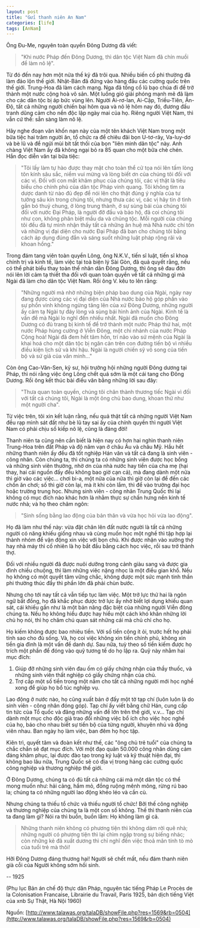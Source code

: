 ```yaml
---
layout: post
title: "Gửi thanh niên An Nam"
categories: [life]
tags: [AnNam]
---
```


Ông Đu-Me, nguyên toàn quyền Đông Dương đã viết: 

> "Khi nước Pháp đến Đông Dương, thì dân tộc Việt Nam đã chín muồi để làm nô lệ". 

Từ đó đến nay hơn một nửa thế kỷ đã trôi qua. Nhiều biến cố phi thường đã làm đảo lộn thế giới. Nhật-Bản đã đứng vào hàng đầu các cường quốc trên thế giới. Trung-Hoa đã làm cách mạng. Nga đã tống cổ lũ bạo chúa đi để trở thành một nước cộng hoà vô sản. Một luồng gió giải phóng mạnh mẽ đã làm cho các dân tộc bị áp bức vùng lên. Người Ai-rơ-lan, Ai-Cập, Triều-Tiên, Ấn-Độ, tất cả những người chiến bại hôm qua và nô lệ hôm nay đó, đương đấu tranh dũng cảm cho nền độc lập ngày mai của họ. Riêng người Việt Nam, thì vẫn cứ thế: sẵn sàng làm nô lệ.


Hãy nghe đoạn văn khốn nạn này của một tên khách Việt Nam trong một bữa tiệc hai trăm người ăn, tổ chức ra để chiêu đãi bọn U-tơ-rây, Va-luy-dơ và bè lũ và để ngửi mùi bít tất thối của bọn "liên minh dân tộc" này. Anh chàng Việt Nam ấy đã không ngại bỏ ra 85 quan cho một bữa chè chén. Hắn đọc diễn văn tại bữa tiệc: 

> "Tôi lấy làm tự hào được thay mặt cho toàn thể cử tọa nói lên tấm lòng tôn kính sâu sắc, niềm vui mừng và lòng biết ơn của chúng tôi đối với các vị. Đối với con mắt khâm phục của chúng tôi, các vị thật là tiêu biểu cho chính phủ của dân tộc Pháp vinh quang. Tôi không tìm ra dược danh từ nào đủ đẹp để nói lên cho thật đúng ý nghĩa của tư tưởng sâu kín trong chúng tôi, nhưng thưa các vị, các vị hãy tin ở tình gắn bó thuỷ chung, ở lòng trung thành, ở sự sùng bái của chúng tôi đối với nước Đại Pháp, là người đỡ đầu và bảo hộ, đã coi chúng tôi như con, không phân biệt mầu da và chủng tộc. Mỗi người của chúng tôi đều đã tự mình nhận thấy tất cả những ân huệ mà Nhà nước chí tôn và những vị đại diện cho nước Đại Pháp đã ban cho chúng tôi bằng cách áp dụng đúng đắn và sáng suốt những luật pháp rộng rãi và khoan hồng."


Trong đám tang viên toàn quyền Lông, ông N.K.V., tiến sĩ luật, tiến sĩ khoa chính trị và kinh tế, làm việc tại toà biện lý Sài Gòn, đã quả quyết rằng, nếu có thể phát biểu thay toàn thể nhân dân Đông Dương, thì ông sẽ đau đớn nói lên lời cảm tạ thiết tha đối với quan toàn quyền về tất cả những gì mà Ngài đã làm cho dân tộc Việt Nam. Rồi ông V. kêu to lên rằng: 

> "Những người mà nhờ những biện pháp bao dung của Ngài, ngày nay đang đựơc cùng các vị đại diện của Nhà nước bảo hộ góp phần vào sự phồn vinh không ngừng tăng lên của xứ Đông Dương, những người ấy cảm tạ Ngài tự đáy lòng và sùng bái hình ảnh của Ngài. Kinh tế là vấn đề mà Ngài lo nghĩ đến nhiều nhất. Ngài đã muốn cho Đông Dương có đủ trang bị kinh tế để trở thành một nước Pháp thứ hai, một nước Pháp hùng cường ở Viễn Đông, một chi nhánh của nước Pháp Cộng hoà! Ngài đã đem hết tâm hồn, trí não vào sứ mệnh của Ngài là khai hoá cho một dân tộc bị ngăn cản trên con đường tiến bộ vì nhiều điều kiện lịch sử và khí hậu. Ngài là người chiến sỹ vô song của tiến bộ và sứ giả của văn minh..." 


Còn ông Cao-Văn-Sen, kỹ sư, hội trưởng hội những người Đông dương tại Pháp, thì nói rằng việc ông Lông chết quá sớm là một cái tang cho Đông Dương. Rồi ông kết thúc bài điếu văn bằng những lời sau đây: 

> "Thưa quan toàn quyền, chúng tôi chân thành thương tiếc Ngài vì đối với tất cả chúng tôi, Ngài là một ông chủ bao dung, khoan thứ như một người cha". 

Từ việc trên, tôi xin kết luận rằng, nếu quả thật tất cả những người Việt Nam đều rạp mình sát đất như bè lũ tay sai ấy của chính quyền thì người Việt Nam có phải chịu số kiếp nô lệ, cũng là đáng đời! 


Thanh niên ta cũng nên cần biết là hiện nay có hơn hai nghìn thanh niên Trung-Hoa trên đất Pháp và độ năm vạn ở châu Âu và châu Mỹ. Hầu hết những thanh niên ấy đều đã tốt nghiệp Hán văn và tất cả đang là sinh viên - công nhân. Còn chúng ta, thì chúng ta có những sinh viên được học bổng và những sinh viên thường, nhờ ơn của nhà nước hay tiền của cha mẹ (hại thay, hai cái nguồn đấy đều không bao giờ cạn cả), mà đang dành một nửa thì giờ vào các việc... chơi bi-a, một nửa của nửa thì giờ còn lại để đến các chốn ăn chơi; số thì giờ còn lại, mà ít khi còn lắm, thì để vào trường đại học hoặc trường trung học. Nhưng sinh viên - công nhân Trung Quốc thì lại không có mục đích nào khác hơn là nhằm thực sự chấn hưng nền kinh tế nước nhà; và họ theo châm ngôn: 

> "Sinh sống bằng lao động của bản thân và vừa học hỏi vừa lao động". 

Họ đã làm như thế này: vừa đặt chân lên đất nước người là tất cả những người có năng khiếu giống nhau và cùng muốn học một nghề thì tập hợp lại thành nhóm để vận động xin việc với bọn chủ. Khi được nhận vào xưởng thợ hay nhà máy thì cố nhiên là họ bắt đầu bằng cách học việc, rồi sau trở thành thợ. 

Đối với nhiều người đã được nuôi dưỡng trong cảnh giàu sang và được gia đình chiều chuộng, thì làm những viêc nặng nhọc là một điều gian khổ. Nếu họ không có một quyết tâm vững chắc, không được một sức mạnh tinh thần phi thường thúc đẩy thì phần lớn đã phải chùn bước. 

Nhưng cho tới nay tất cả vẫn tiếp tục làm việc. Một trở lực thứ hai là ngôn ngữ bất đồng, họ đã khắc phục được trở lực ấy nhờ biết lợi dụng khiếu quan sát, cái khiếu gần như là một bản năng đặc biệt của những người Viễn đông chúng ta. Nếu họ không hiểu được hay hiểu một cách khó khăn những lời chủ họ nói, thì họ chăm chú quan sát những cái mà chủ chỉ cho họ. 


Họ kiếm không được bao nhiêu tiền. Với số tiền công ít ỏi, trước hết họ phải tính sao cho đủ sống. Và, họ coi việc không xin tiền chính phủ, không xin tiền gia đình là một vấn đề danh dự. Sau nữa, tuỳ theo số tiền kiếm được họ trích một phần để đóng vào quỹ tương tế do họ lập ra. Quỹ này nhằm hai mục đích: 
1. Giúp đỡ những sinh viên đau ốm có giấy chứng nhận của thầy thuốc, và những sinh viên thất nghiệp có giấy chứng nhận của chủ.
2. Trợ cấp một số tiền trong một năm cho tất cả những người mới học nghề xong để giúp họ bổ túc nghiệp vụ. 


Lao động ở nước nào, họ cũng xuất bản ở đấy một tờ tạp chí (luôn luôn là do sinh viên - công nhân đóng góp). Tạp chí ấy viết bằng chữ Hán, cung cấp tin tức của Tổ quốc và đăng những vấn đề lớn trên thế giới, v.v... Tạp chí dành một mục cho độc giả trao đổi những việc bổ ích cho việc học nghề của họ, báo cho nhau biết sự tiến bộ của từng người, khuyên nhủ và động viên nhau. Ban ngày họ làm việc, ban đêm họ học tập. 


Kiên trì, quyết tâm và đoàn kết như thế, các "ông chủ trẻ tuổi" của chúng ta chắc chắn sẽ đạt mục đích. Với một đạo quân 50.000 công nhân dũng cảm đáng khâm phục, lại được đào tạo trong kỷ luật và kỹ thuật hiện đại, thì không bao lâu nữa, Trung Quốc sẽ có địa vị trong hàng các cường quốc công nghiệp và thương nghiệp thế giới. 


Ở Đông Dương, chúng ta có đủ tất cả những cái mà một dân tộc có thể mong muốn như: hải cảng, hầm mỏ, đồng ruộng mênh mông, rừng rú bao la; chúng ta có những người lao động khéo léo và cần cù. 


Nhưng chúng ta thiếu tổ chức và thiếu người tổ chức! Bởi thế công nghiệp và thương nghiệp của chúng ta là một con số không. Thế thì thanh niên của ta đang làm gì? Nói ra thì buồn, buồn lắm: Họ không làm gì cả. 

> Những thanh niên không có phương tiện thì không dám rời quê nhà; những người có phương tiện thì lại chìm ngập trong sự biếng nhác; còn những kẻ đã xuất dương thì chỉ nghĩ đến việc thoả mãn tính tò mò của tuổi trẻ mà thôi! 


Hỡi Đông Dương đáng thương hại! Người sẽ chết mất, nếu đám thanh niên già cỗi của Người không sớm hồi sinh. 

-- 1925 

(Phụ lục Bản án chế độ thực dân Pháp, nguyên tác tiếng Pháp Le Procès de la Colonisation Francaise, Librairie du Travail, Paris 1925, bản dịch tiếng Việt của xnb Sự Thật, Hà Nội 1960) 

Nguồn: [http://www.talawas.org/talaDB/showFile.php?res=1569&rb=0504](http://www.talawas.org/talaDB/showFile.php?res=1569&rb=0504)